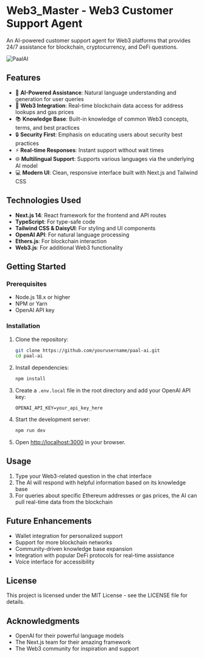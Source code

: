 # Web3_Master - Web3 Customer Support Agent

An AI-powered customer support agent for Web3 platforms that provides 24/7 assistance for blockchain, cryptocurrency, and DeFi questions.

![PaalAI](https://via.placeholder.com/1200x630/0f172a/38bdf8?text=PaalAI+-+Web3+Support)

## Features

- 🤖 **AI-Powered Assistance**: Natural language understanding and generation for user queries
- 🔗 **Web3 Integration**: Real-time blockchain data access for address lookups and gas prices
- 📚 **Knowledge Base**: Built-in knowledge of common Web3 concepts, terms, and best practices
- 🔒 **Security First**: Emphasis on educating users about security best practices
- ⚡ **Real-time Responses**: Instant support without wait times
- 🌐 **Multilingual Support**: Supports various languages via the underlying AI model
- 💻 **Modern UI**: Clean, responsive interface built with Next.js and Tailwind CSS

## Technologies Used

- **Next.js 14**: React framework for the frontend and API routes
- **TypeScript**: For type-safe code
- **Tailwind CSS & DaisyUI**: For styling and UI components
- **OpenAI API**: For natural language processing
- **Ethers.js**: For blockchain interaction
- **Web3.js**: For additional Web3 functionality

## Getting Started

### Prerequisites

- Node.js 18.x or higher
- NPM or Yarn
- OpenAI API key

### Installation

1. Clone the repository:
   ```bash
   git clone https://github.com/yourusername/paal-ai.git
   cd paal-ai
   ```

2. Install dependencies:
   ```bash
   npm install
   ```

3. Create a `.env.local` file in the root directory and add your OpenAI API key:
   ```
   OPENAI_API_KEY=your_api_key_here
   ```

4. Start the development server:
   ```bash
   npm run dev
   ```

5. Open [http://localhost:3000](http://localhost:3000) in your browser.

## Usage

1. Type your Web3-related question in the chat interface
2. The AI will respond with helpful information based on its knowledge base
3. For queries about specific Ethereum addresses or gas prices, the AI can pull real-time data from the blockchain

## Future Enhancements

- Wallet integration for personalized support
- Support for more blockchain networks
- Community-driven knowledge base expansion
- Integration with popular DeFi protocols for real-time assistance
- Voice interface for accessibility

## License

This project is licensed under the MIT License - see the LICENSE file for details.

## Acknowledgments

- OpenAI for their powerful language models
- The Next.js team for their amazing framework
- The Web3 community for inspiration and support

